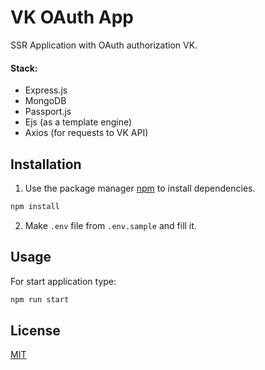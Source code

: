 # VK OAuth App

SSR Application with OAuth authorization VK.

#### Stack:

-   Express.js
-   MongoDB
-   Passport.js
-   Ejs (as a template engine)
-   Axios (for requests to VK API)

## Installation

1. Use the package manager [npm](https://www.npmjs.com/get-npm) to install dependencies.

```bash
npm install
```

2. Make `.env` file from `.env.sample` and fill it.

## Usage

For start application type:

```bash
npm run start
```

## License

[MIT](https://choosealicense.com/licenses/mit/)
